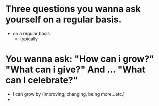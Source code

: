 # Three questions you wanna ask yourself on a regular basis.
- on a regular basis
  - typically

# You wanna ask: "How can i grow?" "What can i give?" And ... "What can I celebrate?"
- I can grow by (improving, changing, being more...etc.)
- 